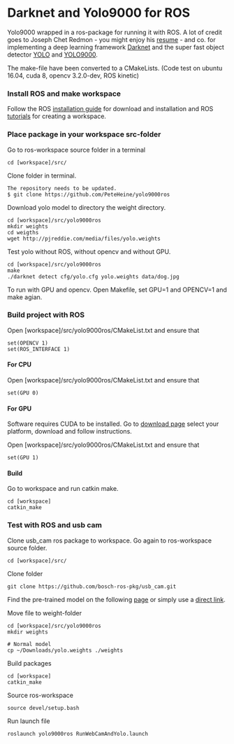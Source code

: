 # Darknet and Yolo9000 for ROS
Yolo9000 wrapped in a ros-package for running it with ROS. 
A lot of credit goes to Joseph Chet Redmon - you might enjoy his [resume](https://pjreddie.com/static/Redmon%20Resume.pdf) - and co. for implementing a deep learning framework [Darknet](http://pjreddie.com/darknet/) and the super fast object detector [YOLO](https://arxiv.org/abs/1506.02640) and [YOLO9000](https://pjreddie.com/media/files/papers/YOLO9000.pdf).

The make-file have been converted to a CMakeLists.
(Code test on ubuntu 16.04, cuda 8, opencv 3.2.0-dev, ROS kinetic)

### Install ROS and make workspace
Follow the ROS [installation guide](http://wiki.ros.org/ROS/Installation) for download and installation and ROS [tutorials](http://wiki.ros.org/ROS/Tutorials) for creating a workspace. 

### Place package in your workspace src-folder
Go to ros-workspace source folder in a terminal

	cd [workspace]/src/

Clone folder in terminal.

	The repository needs to be updated. 
	$ git clone https://github.com/PeteHeine/yolo9000ros
	

Download yolo model to directory the weight directory.

	cd [workspace]/src/yolo9000ros
	mkdir weights
	cd weigths
	wget http://pjreddie.com/media/files/yolo.weights

Test yolo without ROS, without opencv and without GPU.
	
	cd [workspace]/src/yolo9000ros
	make
	./darknet detect cfg/yolo.cfg yolo.weights data/dog.jpg

To run with GPU and opencv. Open Makefile, set GPU=1 and OPENCV=1 and make agian. 

### Build project with ROS

Open [workspace]/src/yolo9000ros/CMakeList.txt and ensure that

	set(OPENCV 1)
	set(ROS_INTERFACE 1) 


#### For CPU 
Open [workspace]/src/yolo9000ros/CMakeList.txt and ensure that

	set(GPU 0)

#### For GPU
Software requires CUDA to be installed. 
Go to [download page](https://developer.nvidia.com/cuda-downloads) select your platform, download and follow instructions.

Open [workspace]/src/yolo9000ros/CMakeList.txt and ensure that

	set(GPU 1)
#### Build

Go to workspace and run catkin make. 

	cd [workspace]
	catkin_make


### Test with ROS and usb cam
Clone usb_cam ros package to workspace.
Go again to ros-workspace source folder.

	cd [workspace]/src/

Clone folder

	git clone https://github.com/bosch-ros-pkg/usb_cam.git

Find the pre-trained model on the following [page](https://pjreddie.com/darknet/yolo/) or simply use a [direct link](http://pjreddie.com/media/files/yolo.weights). 

Move file to weight-folder

	cd [workspace]/src/yolo9000ros
	mkdir weights

	# Normal model
	cp ~/Downloads/yolo.weights ./weights 


Build packages

	cd [workspace]
	catkin_make

Source ros-workspace

	source devel/setup.bash

Run launch file 

	roslaunch yolo9000ros RunWebCamAndYolo.launch	



